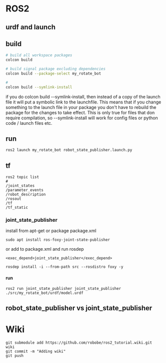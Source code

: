 # ROS2



## urdf and launch


## build
```bash
# build all workspace packages
colcon build

# build signal package excluding dependencies
colcon build --package-select my_rotate_bot

#
colcon build --symlink-install
```

if you do colcon build --symlink-install, then instead of a copy of the launch file it will put a symbolic link to the launchfile. This means that if you change something to the launch file in your package you don't have to rebuild the package for the changes to take effect. This is only true for files that don require compilation, so --symlink-install will work for config files or python code / launch files etc.
## run

```bash
ros2 launch my_rotate_bot robot_state_publisher.launch.py
```

## tf
```
ros2 topic list
# 
/joint_states
/parameter_events
/robot_description
/rosout
/tf
/tf_static

```

### joint_state_publisher
install from apt-get or package package.xml
```
sudo apt install ros-foxy-joint-state-publisher
```

or add to package.xml and run rosdep

```
<exec_depend>joint_state_publisher</exec_depend>
```

```
rosdep install -i --from-path src --rosdistro foxy -y
```

#### run
```
ros2 run joint_state_publisher joint_state_publisher ./src/my_rotate_bot/urdf/model.urdf
```

## robot_state_publisher vs joint_state_publisher




# Wiki
```
git submodule add https://github.com/robobe/ros2_tutorial.wiki.git wiki
git commit -m "Adding wiki"
git push
```
